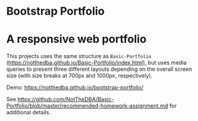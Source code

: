 # Bootstrap Portfolio
# A responsive web portfolio

This projects uses the same structure as `Basic-Portfolio` (<https://notthedba.github.io/Basic-Portfolio/index.html)>, but uses media queries to present three different layouts depending on the overall screen size (with size breaks at 700px and 1000px, respectively).

Demo: <https://notthedba.github.io/bootstrap-portfolio/>

See <https://github.com/NotTheDBA/Basic-Portfolio/blob/master/recommended-homework-assignment.md> for additional details.
